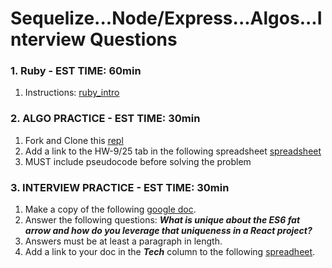 # Sequelize...Node/Express...Algos...Interview Questions

### 1. Ruby - EST TIME: 60min

1. Instructions: [ruby_intro](./ruby_intro.md)

### 2. ALGO PRACTICE - EST TIME: 30min

1. Fork and Clone this [repl](https://repl.it/@jkeohan/Ruby-Reverse-A-String-Starter)
2. Add a link to the HW-9/25 tab in the following spreadsheet [spreadsheet](https://docs.google.com/spreadsheets/d/1y0U-Fsz8m46YnDpso4bLmhEHDKsEm6PpIFCYJaEusm0/edit#gid=1882640260)
3. MUST include pseudocode before solving the problem


### 3.  INTERVIEW PRACTICE - EST TIME: 30min


1.  Make a copy of the following [google doc](https://docs.google.com/document/d/1DUe7vCT5Per_DhH5kWWp5qJOvrIMF5x-vvnq1SZx7kY/edit?usp=sharing).
2. Answer the following questions: 
 ***What is unique about the ES6 fat arrow and how do you leverage that uniqueness in a React project?***
3. Answers must be at least a paragraph in length.
4. Add a link to your doc in the ***Tech*** column to the following [spreadheet](https://docs.google.com/spreadsheets/d/1euUTbD66oTp7FaZTPp17iuMz4WhNNYtUeyvPMWqmKsI/edit?usp=sharing).

